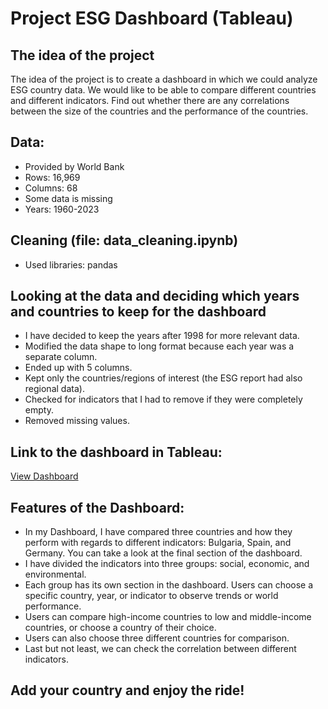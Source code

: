 # Project ESG Dashboard (Tableau)

## The idea of the project
The idea of the project is to create a dashboard in which we could analyze ESG country data. We would like to be able to compare different countries and different indicators. Find out whether there are any correlations between the size of the countries and the performance of the countries.

## Data:
- Provided by World Bank
- Rows: 16,969
- Columns: 68
- Some data is missing
- Years: 1960-2023

## Cleaning (file: data_cleaning.ipynb)
- Used libraries: pandas

## Looking at the data and deciding which years and countries to keep for the dashboard
- I have decided to keep the years after 1998 for more relevant data.
- Modified the data shape to long format because each year was a separate column.
- Ended up with 5 columns.
- Kept only the countries/regions of interest (the ESG report had also regional data).
- Checked for indicators that I had to remove if they were completely empty.
- Removed missing values.

## Link to the dashboard in Tableau:
[View Dashboard](https://public.tableau.com/app/profile/gabriela.arlt/viz/WorlESGAnalysis/FirstDashboard)

## Features of the Dashboard:
- In my Dashboard, I have compared three countries and how they perform with regards to different indicators: Bulgaria, Spain, and Germany. You can take a look at the final section of the dashboard.
- I have divided the indicators into three groups: social, economic, and environmental.
- Each group has its own section in the dashboard. Users can choose a specific country, year, or indicator to observe trends or world performance.
- Users can compare high-income countries to low and middle-income countries, or choose a country of their choice.
- Users can also choose three different countries for comparison.
- Last but not least, we can check the correlation between different indicators.

## Add your country and enjoy the ride!
